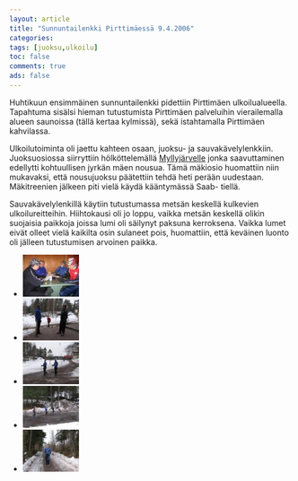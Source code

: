 ```yaml
---
layout: article 
title: "Sunnuntailenkki Pirttimäessä 9.4.2006" 
categories: 
tags: [juoksu,ulkoilu]
toc: false 
comments: true 
ads: false 
---
```


Huhtikuun ensimmäinen sunnuntailenkki pidettiin Pirttimäen
ulkoilualueella. Tapahtuma sisälsi hieman tutustumista Pirttimäen
palveluihin vierailemalla alueen saunoissa (tällä kertaa kylmissä), sekä
istahtamalla Pirttimäen kahvilassa.

Ulkoilutoiminta oli jaettu kahteen osaan, juoksu- ja
sauvakävelylenkkiin. Juoksuosiossa siirryttiin hölköttelemällä
[Myllyjärvelle](http://kartat.espoo.fi/cgi-bin/Gifmap.dll?Theme=Opaskartta&West=36031.3&South=85347.3&East=36931.3&North=86147.4&Height=400&Width=450&Command=DisplayLink&Language=fin&Info=85751.3,36491.3,Myllyj%E4rven%20%28etel.%29%20uimaranta&Page) jonka
saavuttaminen edellytti kohtuullisen jyrkän mäen nousua. Tämä mäkiosio
huomattiin niin mukavaksi, että nousujuoksu päätettiin tehdä heti perään
uudestaan. Mäkitreenien jälkeen piti vielä käydä kääntymässä Saab-
tiellä.

Sauvakävelylenkillä käytiin tutustumassa metsän keskellä kulkevien
ulkoilureitteihin. Hiihtokausi oli jo loppu, vaikka metsän keskellä
olikin suojaisia paikkoja joissa lumi oli säilynyt paksuna kerroksena.
Vaikka lumet eivät olleet vielä kaikilta osin sulaneet pois, huomattiin,
että keväinen luonto oli jälleen tutustumisen arvoinen paikka.

<div class="th-grid image-gallery" markdown="1">

-   [![](/images/sunnuntailenkki-9.4.2006/Thumbnails/peruskuntosl20060409_01b.jpg)](/images/sunnuntailenkki-9.4.2006/peruskuntosl20060409_01b.jpg)
-   [![](/images/sunnuntailenkki-9.4.2006/Thumbnails/peruskuntosl20060409_02b.jpg)](/images/sunnuntailenkki-9.4.2006/peruskuntosl20060409_02b.jpg)
-   [![](/images/sunnuntailenkki-9.4.2006/Thumbnails/peruskuntosl20060409_03b.jpg)](/images/sunnuntailenkki-9.4.2006/peruskuntosl20060409_03b.jpg)
-   [![](/images/sunnuntailenkki-9.4.2006/Thumbnails/peruskuntosl20060409_04b.jpg)](/images/sunnuntailenkki-9.4.2006/peruskuntosl20060409_04b.jpg)
-   [![](/images/sunnuntailenkki-9.4.2006/Thumbnails/peruskuntosl20060409_05b.jpg)](/images/sunnuntailenkki-9.4.2006/peruskuntosl20060409_05b.jpg)

</div>
